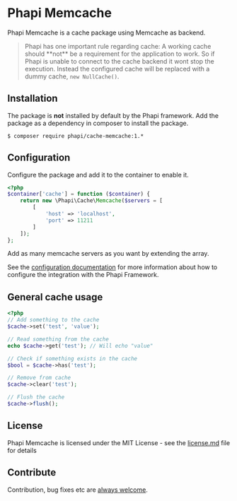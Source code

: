 # Phapi Memcache

Phapi Memcache is a cache package using Memcache as backend.

<blockquote>Phapi has one important rule regarding cache: A working cache should **not** be a requirement for the application to work. So if Phapi is unable to connect to the cache backend it wont stop the execution. Instead the configured cache will be replaced with a dummy cache, <code>new NullCache()</code>.</blockquote>

## Installation
The package is **not** installed by default by the Phapi framework. Add the package as a dependency in composer to install the package.

```shell
$ composer require phapi/cache-memcache:1.*
```

## Configuration
Configure the package and add it to the container to enable it.

```php
<?php
$container['cache'] = function ($container) {
    return new \Phapi\Cache\Memcache($servers = [
        [
            'host' => 'localhost',
            'port' => 11211
        ]
    ]);
};
```
Add as many memcache servers as you want by extending the array.

See the [configuration documentation](http://phapi.github.io/started/configuration/) for more information about how to configure the integration with the Phapi Framework.

## General cache usage
```php
<?php
// Add something to the cache
$cache->set('test', 'value');

// Read something from the cache
echo $cache->get('test'); // Will echo "value"

// Check if something exists in the cache
$bool = $cache->has('test');

// Remove from cache
$cache->clear('test');

// Flush the cache
$cache->flush();
```

## License
Phapi Memcache is licensed under the MIT License - see the [license.md](https://github.com/phapi/cache-memcache/blob/master/license.md) file for details

## Contribute
Contribution, bug fixes etc are [always welcome](https://github.com/phapi/cache-memcache/issues/new).
